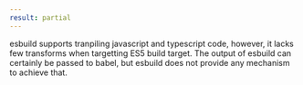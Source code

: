```yaml
---
result: partial
---
```


esbuild supports tranpiling javascript and typescript code, however, it lacks few transforms when targetting ES5 build target. The output of esbuild can certainly be passed to babel, but esbuild does not provide any mechanism to achieve that.
